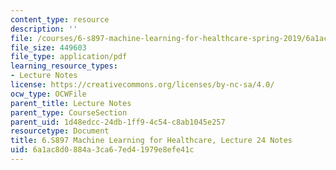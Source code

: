 ```yaml
---
content_type: resource
description: ''
file: /courses/6-s897-machine-learning-for-healthcare-spring-2019/6a1ac8d0884a3ca67ed41979e8efe41c_MIT6_S897S19_lec24note.pdf
file_size: 449603
file_type: application/pdf
learning_resource_types:
- Lecture Notes
license: https://creativecommons.org/licenses/by-nc-sa/4.0/
ocw_type: OCWFile
parent_title: Lecture Notes
parent_type: CourseSection
parent_uid: 1d48edcc-24db-1ff9-4c54-c8ab1045e257
resourcetype: Document
title: 6.S897 Machine Learning for Healthcare, Lecture 24 Notes
uid: 6a1ac8d0-884a-3ca6-7ed4-1979e8efe41c
---
```


